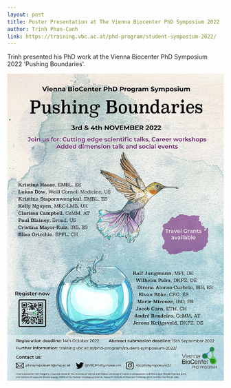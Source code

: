 ```yaml
---
layout: post
title: Poster Presentation at The Vienna Biocenter PhD Symposium 2022 ‘Pushing Boundaries’ 
author: Trinh Phan-Canh
link: https://training.vbc.ac.at/phd-program/student-symposium-2022/
---
```


Trinh presented his PhD work at the Vienna Biocenter PhD Symposium 2022 'Pushing Boundaries'.

![](/images/blog/vbcphdsym22.jpg)
